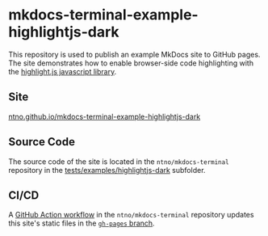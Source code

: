 # mkdocs-terminal-example-highlightjs-dark

This repository is used to publish an example MkDocs site to GitHub pages.  The site demonstrates how to enable browser-side code highlighting with the [highlight.js javascript library](https://highlightjs.org/).

## Site

[ntno.github.io/mkdocs-terminal-example-highlightjs-dark](https://ntno.github.io/mkdocs-terminal-example-highlightjs-dark/)

## Source Code

The source code of the site is located in the `ntno/mkdocs-terminal` repository in the [tests/examples/highlightjs-dark](https://github.com/ntno/mkdocs-terminal/tree/main/tests/examples/highlightjs-dark) subfolder.

## CI/CD

A [GitHub Action workflow](https://github.com/ntno/mkdocs-terminal/actions/workflows/pages-deploy-example-site.yml) in the `ntno/mkdocs-terminal` repository updates this site's static files in the [`gh-pages` branch](https://github.com/ntno/mkdocs-terminal-example-highlightjs-dark/tree/gh-pages).